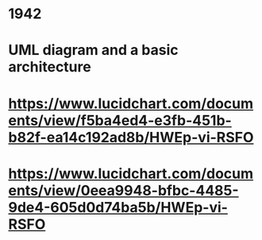 # 1942

# UML diagram and a basic architecture
# https://www.lucidchart.com/documents/view/f5ba4ed4-e3fb-451b-b82f-ea14c192ad8b/HWEp-vi-RSFO 
# https://www.lucidchart.com/documents/view/0eea9948-bfbc-4485-9de4-605d0d74ba5b/HWEp-vi-RSFO 

